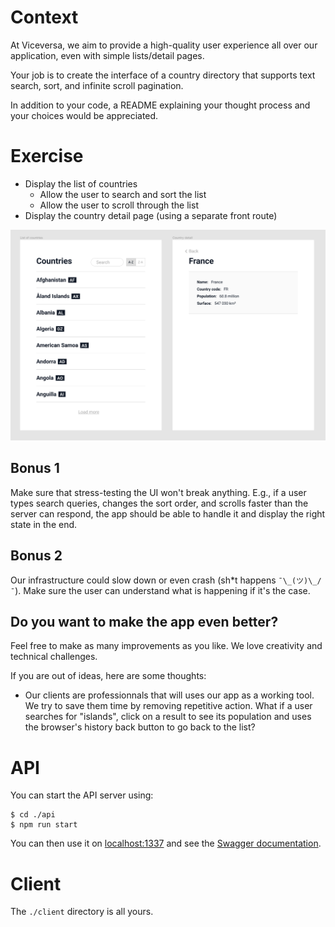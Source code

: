 # Context

At Viceversa, we aim to provide a high-quality user experience all over
our application, even with simple lists/detail pages.

Your job is to create the interface of a country directory that supports
text search, sort, and infinite scroll pagination.

In addition to your code, a README explaining your thought process and
your choices would be appreciated.

# Exercise

-   Display the list of countries
    -   Allow the user to search and sort the list
    -   Allow the user to scroll through the list
-   Display the country detail page (using a separate front route)

![](./design/screens.png)

## Bonus 1

Make sure that stress-testing the UI won't break anything. E.g., if a
user types search queries, changes the sort order, and scrolls faster
than the server can respond, the app should be able to handle it and
display the right state in the end.

## Bonus 2

Our infrastructure could slow down or even crash (sh\*t happens
`¯\_(ツ)\_/¯`). Make sure the user can understand what is happening if
it's the case.

## Do you want to make the app even better?

Feel free to make as many improvements as you like.
We love creativity and technical challenges.

If you are out of ideas, here are some thoughts:

-   Our clients are professionnals that will uses our app as a working
    tool. We try to save them time by removing repetitive action.
    What if a user searches for "islands", click on a result to see
    its population and uses the browser's history back button to go
    back to the list?

# API

You can start the API server using:

```
$ cd ./api
$ npm run start
```

You can then use it on [localhost:1337](http://localhost:1337) and see
the [Swagger documentation](http://localhost:1337/documentation/).

# Client

The `./client` directory is all yours.
